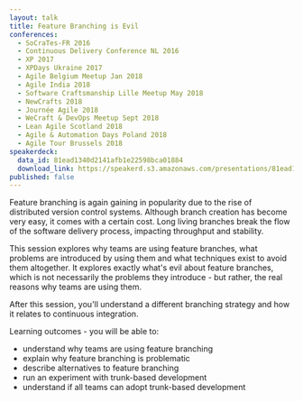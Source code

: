 ```yaml
---
layout: talk
title: Feature Branching is Evil
conferences:
  - SoCraTes-FR 2016
  - Continuous Delivery Conference NL 2016
  - XP 2017
  - XPDays Ukraine 2017
  - Agile Belgium Meetup Jan 2018
  - Agile India 2018
  - Software Craftsmanship Lille Meetup May 2018
  - NewCrafts 2018
  - Journée Agile 2018
  - WeCraft & DevOps Meetup Sept 2018
  - Lean Agile Scotland 2018
  - Agile & Automation Days Poland 2018
  - Agile Tour Brussels 2018
speakerdeck:
  data_id: 81ead1340d2141afb1e22598bca01884
  download_link: https://speakerd.s3.amazonaws.com/presentations/81ead1340d2141afb1e22598bca01884/2018_LASCOT_-_Feature_Branching_considered_Evil.pdf
published: false
---
```

Feature branching is again gaining in popularity due to the rise of distributed version control systems. Although branch creation has become very easy, it comes with a certain cost. Long living branches break the flow of the software delivery process, impacting throughput and stability.

This session explores why teams are using feature branches, what problems are introduced by using them and what techniques exist to avoid them altogether. It explores exactly what's evil about feature branches, which is not necessarily the problems they introduce - but rather, the real reasons why teams are using them.

After this session, you'll understand a different branching strategy and how it relates to continuous integration.

Learning outcomes - you will be able to:

- understand why teams are using feature branching
- explain why feature branching is problematic
- describe alternatives to feature branching
- run an experiment with trunk-based development
- understand if all teams can adopt trunk-based development

